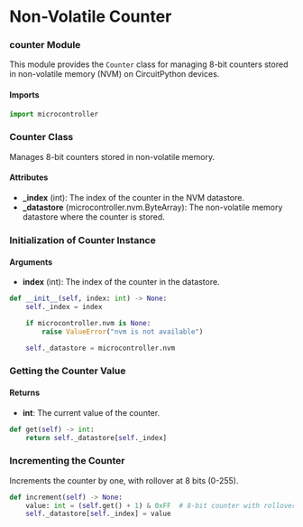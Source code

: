 # Non-Volatile Counter

### counter Module
This module provides the `Counter` class for managing 8-bit counters stored in non-volatile memory (NVM) on CircuitPython devices.

#### Imports
```py title="counter.py"
import microcontroller
```

### Counter Class
Manages 8-bit counters stored in non-volatile memory.

#### Attributes
- **_index** (int): The index of the counter in the NVM datastore.
- **_datastore** (microcontroller.nvm.ByteArray): The non-volatile memory datastore where the counter is stored.

### Initialization of Counter Instance

#### Arguments
- **index** (int): The index of the counter in the datastore.

```py title="counter.py"
def __init__(self, index: int) -> None:
    self._index = index

    if microcontroller.nvm is None:
        raise ValueError("nvm is not available")

    self._datastore = microcontroller.nvm
```

### Getting the Counter Value

#### Returns
- **int**: The current value of the counter.

```py title="counter.py"
def get(self) -> int:
    return self._datastore[self._index]
```

### Incrementing the Counter

Increments the counter by one, with rollover at 8 bits (0-255).

```py title="counter.py"
def increment(self) -> None:
    value: int = (self.get() + 1) & 0xFF  # 8-bit counter with rollover
    self._datastore[self._index] = value
```